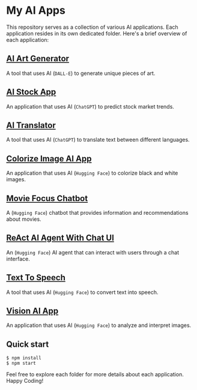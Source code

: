 # My AI Apps

This repository serves as a collection of various AI applications. Each application resides in its own dedicated folder. Here's a brief overview of each application:

## [AI Art Generator](./AI%20Art%20Generator)

A tool that uses AI (`DALL-E`) to generate unique pieces of art.

## [AI Stock App](./AI%20Stock%20App)

An application that uses AI (`ChatGPT`) to predict stock market trends.

## [AI Translator](./AI%20Translator)

A tool that uses AI (`ChatGPT`) to translate text between different languages.

## [Colorize Image AI App](./Colorize%20Image%20AI%20App)

An application that uses AI (`Hugging Face`) to colorize black and white images.

## [Movie Focus Chatbot](./Movie%20Focus%20Chatbot/crkWLLSd)

A (`Hugging Face`) chatbot that provides information and recommendations about movies.

## [ReAct AI Agent With Chat UI](./ReAct%20AI%20Agent%20With%20Chat%20UI)

An (`Hugging Face`) AI agent that can interact with users through a chat interface.

## [Text To Speech](./Text%20To%20Speech)

A tool that uses AI (`Hugging Face`) to convert text into speech.

## [Vision AI App](./Vision%20AI%20App)

An application that uses AI (`Hugging Face`) to analyze and interpret images.

## Quick start

```
$ npm install
$ npm start
````

Feel free to explore each folder for more details about each application. Happy Coding!
<br>

